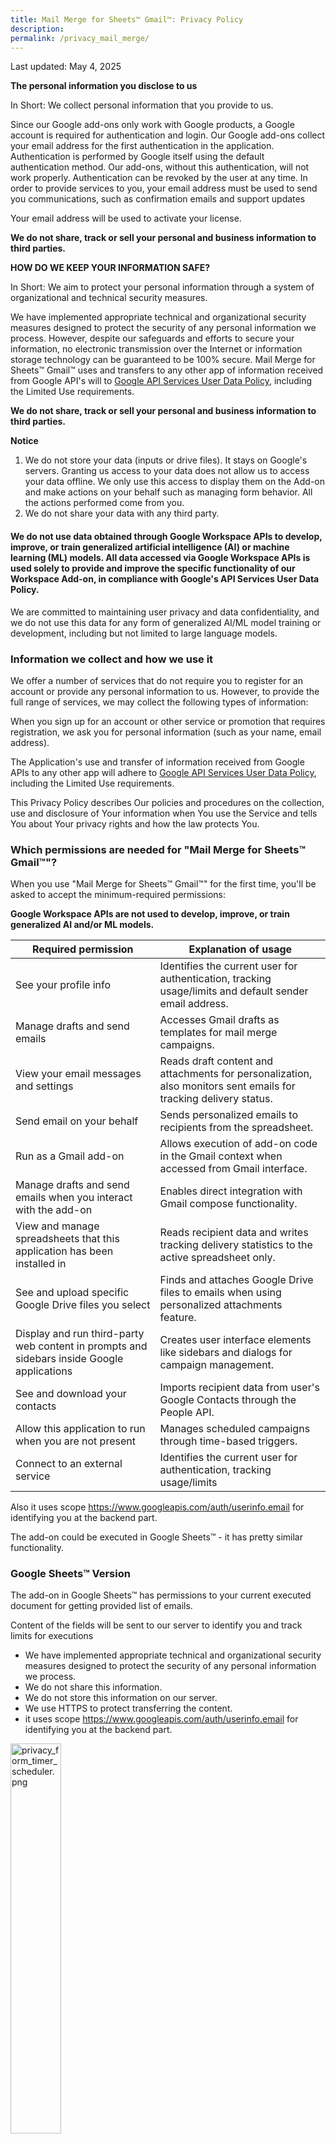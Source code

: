 ```yaml
---
title: Mail Merge for Sheets™ Gmail™: Privacy Policy
description: 
permalink: /privacy_mail_merge/
---
```


<style>
.demo {
    width: 40% !important;
}
</style>

Last updated: May 4, 2025


**The personal information you disclose to us**

In Short: We collect personal information that you provide to us.

Since our Google add-ons only work with Google products, a Google account is required for authentication and login. Our Google add-ons collect your email address for the first authentication in the application. Authentication is performed by Google itself using the default authentication method. Our add-ons, without this authentication, will not work properly. Authentication can be revoked by the user at any time. In order to provide services to you, your email address must be used to send you communications, such as confirmation emails and support updates

Your email address will be used to activate your license.

**We do not share, track or sell your personal and business information to third parties.**

**HOW DO WE KEEP YOUR INFORMATION SAFE?**

In Short: We aim to protect your personal information through a system of organizational and technical security measures.

We have implemented appropriate technical and organizational security measures designed to protect the security of any personal information we process. However, despite our safeguards and efforts to secure your information, no electronic transmission over the Internet or information storage technology can be guaranteed to be 100% secure. Mail Merge for Sheets™ Gmail™ uses and transfers to any other app of information received from Google API's will to [Google API Services User Data Policy](https://developers.google.com/terms/api-services-user-data-policy#additional_requirements_for_specific_api_scopes), including the Limited Use requirements.


**We do not share, track or sell your personal and business information to third parties.**

**Notice**

1. We do not store your data (inputs or drive files). It stays on Google's servers. Granting us access to your data does not allow us to access your data offline. We only use this access to display them on the Add-on and make actions on your behalf such as managing form behavior. All the actions performed come from you.
2. We do not share your data with any third party.

#### We do not use data obtained through Google Workspace APIs to develop, improve, or train generalized artificial intelligence (AI) or machine learning (ML) models. All data accessed via Google Workspace APIs is used solely to provide and improve the specific functionality of our Workspace Add-on, in compliance with Google's API Services User Data Policy.

We are committed to maintaining user privacy and data confidentiality, and we do not use this data for any form of generalized AI/ML model training or development, including but not limited to large language models.

### Information we collect and how we use it

We offer a number of services that do not require you to register for an account or provide any personal information to us. However, to provide the full range of services, we may collect the following types of information:

When you sign up for an account or other service or promotion that requires registration, we ask you for personal information (such as your name, email address).

The Application's use and transfer of information received from Google APIs to any other app will adhere to [Google API Services User Data Policy](https://developers.google.com/terms/api-services-user-data-policy#additional_requirements_for_specific_api_scopes), including the Limited Use requirements.

This Privacy Policy describes Our policies and procedures on the collection, use and disclosure of Your information when You use the Service and tells You about Your privacy rights and how the law protects You.

### Which permissions are needed for "Mail Merge for Sheets™ Gmail™"?

When you use "Mail Merge for Sheets™ Gmail™" for the first time, you'll be asked to accept the minimum-required permissions:

<b>Google Workspace APIs are not used to develop, improve, or train generalized AI and/or ML models.</b>

| Required permission                                                                        | Explanation of usage                                                                                             |
|--------------------------------------------------------------------------------------------|------------------------------------------------------------------------------------------------------------------|
| See your profile info                                                                      | Identifies the current user for authentication, tracking usage/limits and default sender email address.          |
| Manage drafts and send emails                                                              | Accesses Gmail drafts as templates for mail merge campaigns.                                                     |
| View your email messages and settings                                                      | Reads draft content and attachments for personalization, also monitors sent emails for tracking delivery status. |
| Send email on your behalf                                                                  | Sends personalized emails to recipients from the spreadsheet.                                                    |
| Run as a Gmail add-on                                                                      | Allows execution of add-on code in the Gmail context when accessed from Gmail interface.                         |
| Manage drafts and send emails when you interact with the add-on                            | Enables direct integration with Gmail compose functionality.                                                     |
| View and manage spreadsheets that this application has been installed in                   | Reads recipient data and writes tracking delivery statistics to the active spreadsheet only.                     |
| See and upload specific Google Drive files you select                                      | Finds and attaches Google Drive files to emails when using personalized attachments feature.                     |
| Display and run third-party web content in prompts and sidebars inside Google applications | Creates user interface elements like sidebars and dialogs for campaign management.                               |
| See and download your contacts                                                             | Imports recipient data from user's Google Contacts through the People API.                                       |
| Allow this application to run when you are not present                                     | Manages scheduled campaigns through time-based triggers.                                                         |
| Connect to an external service                                                             | Identifies the current user for authentication, tracking usage/limits                                            |

Also it uses scope https://www.googleapis.com/auth/userinfo.email for identifying you at the backend part.

The add-on could be executed in Google Sheets™ - it has pretty similar functionality.

### Google Sheets™ Version

[//]: # (<img class="demo" alt="qr_sheets.png" src="{{ site.baseurl }}/images/qr_sheets.png" />)

The add-on in Google Sheets™ has permissions to your current executed document for getting provided list of emails. 

Content of the fields will be sent to our server to identify you and track limits for executions
- We have implemented appropriate technical and organizational security measures designed to protect the security of any personal information we process.
- We do not share this information.
- We do not store this information on our server.
- We use HTTPS to protect transferring the content.
- it uses scope https://www.googleapis.com/auth/userinfo.email for identifying you at the backend part.


<img class="demo" alt="privacy_form_timer_scheduler.png" src="{{ site.baseurl }}/images/gmail-screen-privacy.png" />

### Why does "Mail Merge for Sheets™ Gmail™" need those permissions?

"Mail Merge for Sheets™ Gmail™" is integrated with G Suite apps like Sheets. It requires access to the Google environment to provide services seamlessly across the G Suite apps. "Mail Merge for Sheets™ Gmail™" only requests the minimum-required permissions that are essential for it to function optimally.

"Mail Merge for Sheets™ Gmail™" does not have access to your Google account or your password, only to your email  info. We do not share your email.

### Can I review and revoke access?
Absolutely. If you need to review the permissions you granted to Mail Merge for Sheets™ Gmail™, you can do so by going to Google Account -> Third-party apps with account access -> Manage third-party access. There, you can change or revoke the permissions.

### Still have questions?

Please contact by email: yaroslav91@gmail.com and will be happy to help you.
Also you can contact by a chat at the bottom.